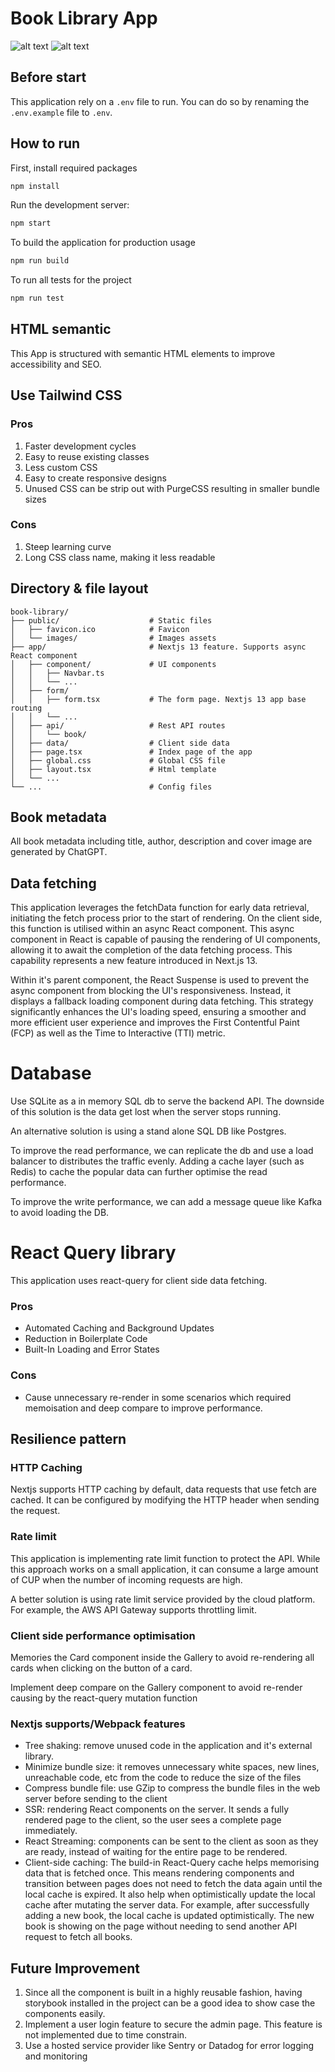# Book Library App

![alt text](https://github.com/mrwillowyang/book-library/resources/screenshot_1.png?raw=true)
![alt text](https://github.com/mrwillowyang/book-library/resources/screenshot_1.png?raw=true)

## Before start

This application rely on a `.env` file to run. You can do so by renaming the `.env.example` file to `.env`.

## How to run

First, install required packages

```bash
npm install
```

Run the development server:

```bash
npm start
```

To build the application for production usage

```bash
npm run build
```

To run all tests for the project

```bash
npm run test
```

## HTML semantic

This App is structured with semantic HTML elements to improve accessibility and SEO.

## Use Tailwind CSS

### Pros

1. Faster development cycles
2. Easy to reuse existing classes
3. Less custom CSS
4. Easy to create responsive designs
5. Unused CSS can be strip out with PurgeCSS resulting in smaller bundle sizes

### Cons

1. Steep learning curve
2. Long CSS class name, making it less readable

## Directory & file layout

```
book-library/
├── public/                    # Static files
│   ├── favicon.ico            # Favicon
│   └── images/                # Images assets
├── app/                       # Nextjs 13 feature. Supports async React component
│   ├── component/             # UI components
│   │   ├── Navbar.ts
│   │   └── ...
│   ├── form/
│   │   ├── form.tsx           # The form page. Nextjs 13 app base routing
│   │   └── ...
│   ├── api/                   # Rest API routes
│   │   └── book/
│   ├── data/                  # Client side data
│   ├── page.tsx               # Index page of the app
│   ├── global.css             # Global CSS file
│   ├── layout.tsx             # Html template
│   └── ...
└── ...                        # Config files
```

## Book metadata

All book metadata including title, author, description and cover image are generated by ChatGPT.

## Data fetching

This application leverages the fetchData function for early data retrieval, initiating the fetch process prior to the start of rendering. On the client side, this function is utilised within an async React component. This async component in React is capable of pausing the rendering of UI components, allowing it to await the completion of the data fetching process. This capability represents a new feature introduced in Next.js 13.

Within it's parent component, the React Suspense is used to prevent the async component from blocking the UI's responsiveness. Instead, it displays a fallback loading component during data fetching. This strategy significantly enhances the UI's loading speed, ensuring a smoother and more efficient user experience and improves the First Contentful Paint (FCP) as well as the Time to Interactive (TTI) metric.

# Database

Use SQLite as a in memory SQL db to serve the backend API. The downside of this solution is the data get lost when the server stops running.

An alternative solution is using a stand alone SQL DB like Postgres.

To improve the read performance, we can replicate the db and use a load balancer to distributes the traffic evenly. Adding a cache layer (such as Redis) to cache the popular data can further optimise the read performance.

To improve the write performance, we can add a message queue like Kafka to avoid loading the DB.

# React Query library

This application uses react-query for client side data fetching.

### Pros

- Automated Caching and Background Updates
- Reduction in Boilerplate Code
- Built-In Loading and Error States

### Cons

- Cause unnecessary re-render in some scenarios which required memoisation and deep compare to improve performance.

## Resilience pattern

### HTTP Caching

Nextjs supports HTTP caching by default, data requests that use fetch are cached. It can be configured by modifying the HTTP header when sending the request.

### Rate limit

This application is implementing rate limit function to protect the API. While this approach works on a small application, it can consume a large amount of CUP when the number of incoming requests are high.

A better solution is using rate limit service provided by the cloud platform. For example, the AWS API Gateway supports throttling limit.

### Client side performance optimisation

Memories the Card component inside the Gallery to avoid re-rendering all cards when clicking on the button of a card.

Implement deep compare on the Gallery component to avoid re-render causing by the react-query mutation function

### Nextjs supports/Webpack features

- Tree shaking: remove unused code in the application and it's external library.
- Minimize bundle size: it removes unnecessary white spaces, new lines, unreachable code, etc from the code to reduce the size of the files
- Compress bundle file: use GZip to compress the bundle files in the web server before sending to the client
- SSR: rendering React components on the server. It sends a fully rendered page to the client, so the user sees a complete page immediately.
- React Streaming: components can be sent to the client as soon as they are ready, instead of waiting for the entire page to be rendered.
- Client-side caching: The build-in React-Query cache helps memorising data that is fetched once. This means rendering components and transition between pages does not need to fetch the data again until the local cache is expired. It also help when optimistically update the local cache after mutating the server data. For example, after successfully adding a new book, the local cache is updated optimistically. The new book is showing on the page without needing to send another API request to fetch all books.

## Future Improvement

1. Since all the component is built in a highly reusable fashion, having storybook installed in the project can be a good idea to show case the components easily.
2. Implement a user login feature to secure the admin page. This feature is not implemented due to time constrain.
3. Use a hosted service provider like Sentry or Datadog for error logging and monitoring
